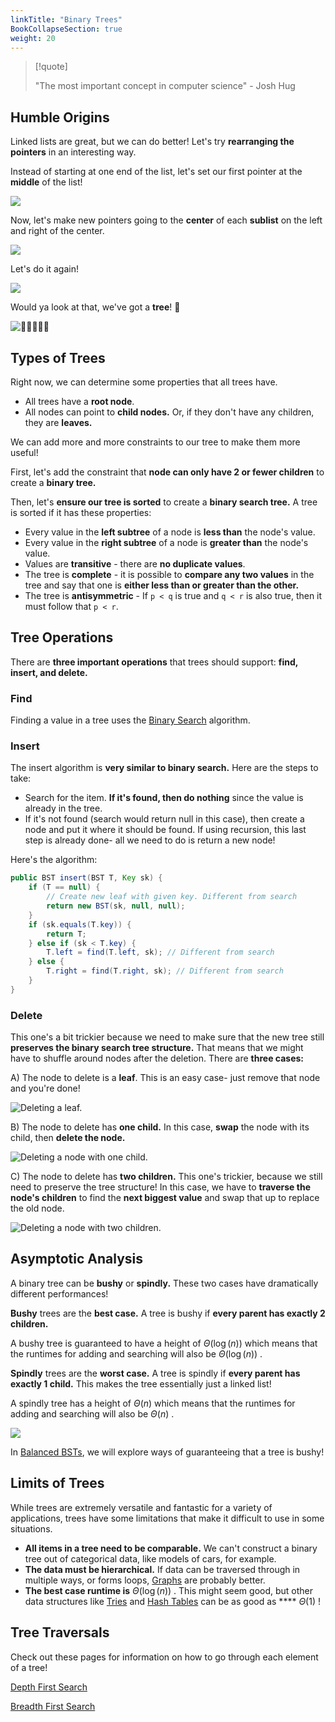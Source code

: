 ```yaml
---
linkTitle: "Binary Trees"
BookCollapseSection: true
weight: 20
---
```


> [!quote] &nbsp;
>
> "The most important concept in computer science" - Josh Hug

## Humble Origins

Linked lists are great, but we can do better! Let's try **rearranging the pointers** in an interesting way.

Instead of starting at one end of the list, let's set our first pointer at the **middle** of the list!

![](<../../img/assets/image (69).png>)

Now, let's make new pointers going to the **center** of each **sublist** on the left and right of the center.

![](<../../img/assets/image (70).png>)

Let's do it again!

![](<../../img/assets/image (71).png>)

Would ya look at that, we've got a **tree**! 🌲

![🌲🌲🌲🌲🌲](<../../img/assets/image (73).png>)

## Types of Trees

Right now, we can determine some properties that all trees have.

* All trees have a **root node**.
* All nodes can point to **child nodes.** Or, if they don't have any children, they are **leaves.**

We can add more and more constraints to our tree to make them more useful!

First, let's add the constraint that **node can only have 2 or fewer children** to create a **binary tree.**

Then, let's **ensure our tree is sorted** to create a **binary search tree.** A tree is sorted if it has these properties:

* Every value in the **left subtree** of a node is **less than** the node's value.
* Every value in the **right subtree** of a node is **greater than** the node's value.
* Values are **transitive** - there are **no duplicate values**.
* The tree is **complete** - it is possible to **compare any two values** in the tree and say that one is **either less than or greater than the other.**
* The tree is **antisymmetric** - If `p < q` is true and `q < r` is also true, then it must follow that `p < r`.

## Tree Operations

There are **three important operations** that trees should support: **find, insert, and delete.**

### **Find**

Finding a value in a tree uses the [Binary Search](../../algorithms/searching/binary-search.md) algorithm. 


### Insert

The insert algorithm is **very similar to binary search.** Here are the steps to take:

* Search for the item. **If it's found, then do nothing** since the value is already in the tree.
* If it's not found (search would return null in this case), then create a node and put it where it should be found. If using recursion, this last step is already done- all we need to do is return a new node!

Here's the algorithm:

```java
public BST insert(BST T, Key sk) {
    if (T == null) {
        // Create new leaf with given key. Different from search
        return new BST(sk, null, null); 
    }
    if (sk.equals(T.key)) {
        return T;
    } else if (sk < T.key) {
        T.left = find(T.left, sk); // Different from search
    } else {
        T.right = find(T.right, sk); // Different from search
    }
}
```

### Delete

This one's a bit trickier because we need to make sure that the new tree still **preserves the binary search tree structure.** That means that we might have to shuffle around nodes after the deletion. There are **three cases:**

A) The node to delete is a **leaf**. This is an easy case- just remove that node and you're done!

![Deleting a leaf.](<../../img/assets/image (64).png>)

B) The node to delete has **one child.** In this case, **swap** the node with its child, then **delete the node.**

![Deleting a node with one child.](<../../img/assets/image (65).png>)

C) The node to delete has **two children.** This one's trickier, because we still need to preserve the tree structure! In this case, we have to **traverse the node's children** to find the **next biggest value** and swap that up to replace the old node.

![Deleting a node with two children.](<../../img/assets/image (66).png>)

## Asymptotic Analysis

A binary tree can be **bushy** or **spindly.** These two cases have dramatically different performances!

**Bushy** trees are the **best case.** A tree is bushy if **every parent has exactly 2 children.**

A bushy tree is guaranteed to have a height of $\Theta(\log(n))$ which means that the runtimes for adding and searching will also be $\Theta(\log(n))$ .

**Spindly** trees are the **worst case.** A tree is spindly if **every parent has exactly 1 child.** This makes the tree essentially just a linked list!

A spindly tree has a height of  $\Theta(n)$ which means that the runtimes for adding and searching will also be $\Theta(n)$ .

![](<../../img/assets/image (67).png>)

In [Balanced BSTs](balanced-search-structures.md), we will explore ways of guaranteeing that a tree is bushy!

## Limits of Trees

While trees are extremely versatile and fantastic for a variety of applications, trees have some limitations that make it difficult to use in some situations.

* **All items in a tree need to be comparable.** We can't construct a binary tree out of categorical data, like models of cars, for example.
* **The data must be hierarchical.** If data can be traversed through in multiple ways, or forms loops, [Graphs](../graphs.md) are probably better.
* **The best case runtime is** $\Theta(\log(n))$ . This might seem good, but other data structures like [Tries](tries.md) and [Hash Tables](../hashing.md) can be as good as **** $\Theta(1)$ !

## Tree Traversals

Check out these pages for information on how to go through each element of a tree!

[Depth First Search](../../algorithms/searching/depth-first-search-dfs.md)

[Breadth First Search](../../algorithms/searching/breadth-first-search-bfs.md)

